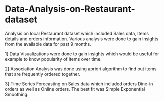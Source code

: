# Data-Analysis-on-Restaurant-dataset

Analysis on local Restaurant dataset which included Sales data, Items details and orders information. Various analysis were done to gain insights from the available data for past 9 months.

1] Data Visualizations were done to gain insights which would be useful  for example to know popularity of items over time.

2] Association Analysis was done using apriori algorithm to find out items that are frequently ordered together.

3] Time Series Forecasting on Sales data which included orders Dine-in orders as well as Online orders. The best fit was Simple Exponential Smoothing.
